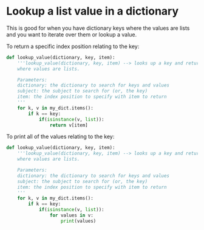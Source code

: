 # Lookup a list value in a dictionary

This is good for when you have dictionary keys where the values are lists and you want to iterate over them or lookup a value.

To return a specific index position relating to the key:

```python
def lookup_value(dictionary, key, item):
    '''lookup_value(dictionary, key, item) --> looks up a key and returns a value based on index position in a nested dictionary
    where values are lists.

    Parameters:
    dictionary: the dictionary to search for keys and values
    subject: the subject to search for (or, the key)
    item: the index position to specify with item to return
    '''
    for k, v in my_dict.items():
        if k == key:
            if(isinstance(v, list)):
                return v[item]
```

To print all of the values relating to the key:

```python
def lookup_value(dictionary, key, item):
    '''lookup_value(dictionary, key, item) --> looks up a key and returns a value based on index position in a nested dictionary
    where values are lists.

    Parameters:
    dictionary: the dictionary to search for keys and values
    subject: the subject to search for (or, the key)
    item: the index position to specify with item to return
    '''
    for k, v in my_dict.items():
        if k == key:
            if(isinstance(v, list)):
                for values in v:
                    print(values)
```
